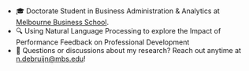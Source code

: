 - 🎓 Doctorate Student in Business Administration & Analytics at [Melbourne Business School](https://mbs.edu/degree-programs/doctoral-program-in-business-administration-and-analytics).
- 🔍 Using Natural Language Processing to explore the Impact of Performance Feedback on Professional Development
- 💬 Questions or discussions about my research? Reach out anytime at n.debruijn@mbs.edu!
